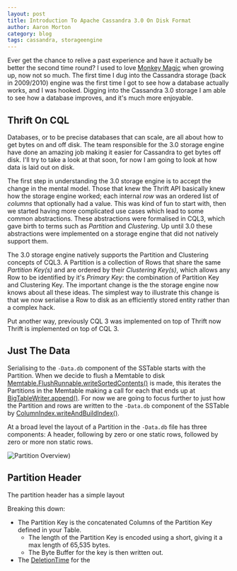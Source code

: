 ```yaml
---
layout: post
title: Introduction To Apache Cassandra 3.0 On Disk Format 
author: Aaron Morton
category: blog
tags: cassandra, storageengine
---
```


Ever get the chance to relive a past experience and have it actually be better the second time round? I used to love [Monkey Magic](https://www.youtube.com/watch?v=-zOFAD6e9Bk) when growing up, now not so much. The first time I dug into the Cassandra storage (back in 2009/2010) engine was the first time I got to see how a database actually works, and I was hooked. Digging into the Cassandra 3.0 storage I am able to see how a database improves, and it's much more enjoyable. 

## Thrift On CQL

Databases, or to be precise databases that can scale, are all about how to get bytes on and off disk. The team responsible for the 3.0 storage engine have done an amazing job making it easier for Cassandra to get bytes off disk. I'll try to take a look at that soon, for now I am going to look at how data is laid out on disk. 

The first step in understanding the 3.0 storage engine is to accept the change in the mental model. Those that knew the Thrift API basically knew how the storage engine worked; each internal _row_ was an ordered list of _columns_ that optionally had a value. This was kind of fun to start with, then we started having more complicated use cases which lead to some common abstractions. These abstractions were formalised in CQL3, which gave birth to terms such as _Partition_ and _Clustering_. Up until 3.0 these abstractions were implemented on a storage engine that did not natively support them.

The 3.0 storage engine natively supports the Partition and Clustering concepts of CQL3. A Partition is a collection of Rows that share the same _Partition Key(s)_ and are ordered by their _Clustering Key(s)_, which allows any Row to be identified by it's _Primary Key_: the combination of Partition Key and Clustering Key. The important change is the the storage engine now knows about all these ideas. The simplest way to illustrate this change is that we now serialise a Row to disk as an efficiently stored entity rather than a complex hack.

Put another way, previously CQL 3 was implemented on top of Thrift now Thrift is implemented on top of CQL 3. 

## Just The Data

Serialising to the `-Data.db` component of the SSTable starts with the Partition. When we decide to flush a Memtable to disk [Memtable.FlushRunnable.writeSortedContents()](https://github.com/apache/cassandra/blob/cassandra-3.0/src/java/org/apache/cassandra/db/Memtable.java#L370) is made, this iterates the Partitions in the Memtable making a call for each that ends up at [BigTableWriter.append()](https://github.com/apache/cassandra/blob/cassandra-3.0/src/java/org/apache/cassandra/io/sstable/format/big/BigTableWriter.java#L132). For now we are going to focus further to just how the Partition and rows are written to the `-Data.db` component of the SSTable by [ColumnIndex.writeAndBuildIndex()](https://github.com/apache/cassandra/blob/cassandra-3.0/src/java/org/apache/cassandra/db/ColumnIndex.java#L47).

At a broad level the layout of a Partition in the `-Data.db` file has three components: A header, following by zero or one static rows, followed by zero or more non static rows. 

![Partition Overview)](/files/storage-engine/partition-overview.png) 

## Partition Header

The partition header has a simple layout

Breaking this down:

* The Partition Key is the concatenated Columns of the Partition Key defined in your Table. 
    * The length of the Partition Key is encoded using a short, giving it a max length of 65,535 bytes. 
    * The Byte Buffer for the key is then written out. 
* The [DeletionTime](https://github.com/apache/cassandra/blob/cassandra-3.0/src/java/org/apache/cassandra/db/DeletionTime.java) for the  